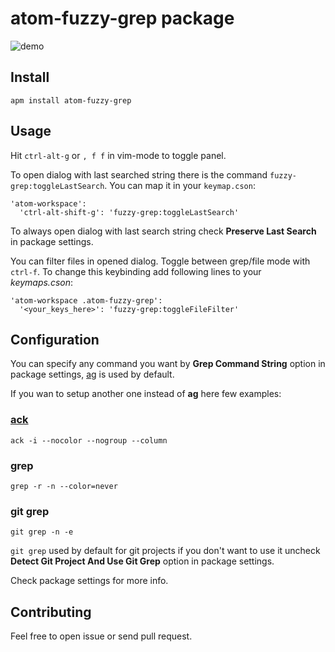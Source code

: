 # atom-fuzzy-grep package

![demo](https://raw.githubusercontent.com/geksilla/atom-fuzzy-grep/master/demo.gif)

## Install

    apm install atom-fuzzy-grep

## Usage

Hit ```ctrl-alt-g``` or ```, f f``` in vim-mode to toggle panel.

To open dialog with last searched string there is the command ```fuzzy-grep:toggleLastSearch```. You can map it in your ```keymap.cson```:

```
'atom-workspace':
  'ctrl-alt-shift-g': 'fuzzy-grep:toggleLastSearch'
```

To always open dialog with last search string check **Preserve Last Search** in package settings.

You can filter files in opened dialog. Toggle between grep/file mode with ```ctrl-f```.
To change this keybinding add following lines to your *keymaps.cson*:

```
'atom-workspace .atom-fuzzy-grep':
  '<your_keys_here>': 'fuzzy-grep:toggleFileFilter'
```

## Configuration

You can specify any command you want by **Grep Command String** option in package settings,  [ag](https://github.com/ggreer/the_silver_searcher) is used by default.

If you wan to setup another one instead of **ag** here few examples:

### [ack](https://github.com/petdance/ack2)

    ack -i --nocolor --nogroup --column

### grep

    grep -r -n --color=never

### git grep

    git grep -n -e

```git grep``` used by default for git projects if you don't want to use it uncheck **Detect Git Project And Use Git Grep** option in package settings.

Check package settings for more info.

## Contributing

Feel free to open issue or send pull request.
